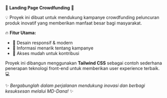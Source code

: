 🌟 **Landing Page Crowdfunding** 🌟

💡 Proyek ini dibuat untuk mendukung kampanye crowdfunding peluncuran produk inovatif yang memberikan manfaat besar bagi masyarakat.

🔥 **Fitur Utama:**
- 🎨 Desain responsif & modern  
- 🚀 Informasi menarik tentang kampanye  
- 🤝 Akses mudah untuk kontribusi  

Proyek ini dibangun menggunakan **Tailwind CSS** sebagai contoh sederhana penerapan teknologi front-end untuk memberikan user experience terbaik. 💻

✨ *Bergabunglah dalam perjalanan mendukung inovasi dan berbagi kesuksesan melalui MD-Dana!* ✨
